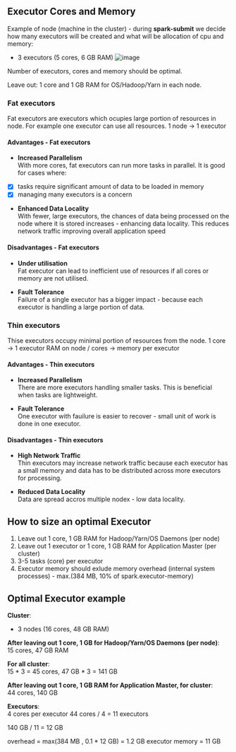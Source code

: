 ## Executor Cores and Memory

Example of node (machine in the cluster) - during **spark-submit** we decide how many executors will be created and what will be allocation of cpu and memory:
- 3 executors (5 cores, 6 GB RAM)
![image](https://github.com/user-attachments/assets/6c6109c1-bca0-4a46-8294-0b44c9e5ca4b)

Number of executors, cores and memory should be optimal.

Leave out: 1 core and 1 GB RAM for OS/Hadoop/Yarn in each node.

### Fat executors  
Fat executors are executors which ocupies large portion of resources in node. For example one executor can use all resources. 
1 node -> 1 executor

#### Advantages - Fat executors   
- **Increased Parallelism**  
With more cores, fat executors can run more tasks in parallel. It is good for cases where:  
- [x] tasks require significant amount of data to be loaded in memory
- [x] managing many executors is a concern

- **Enhanced Data Locality**  
With fewer, large executors, the chances of data being processed on the node where it is stored increases - enhancing data locality. This reduces network traffic improving overall application speed

#### Disadvantages - Fat executors  
- **Under utilisation**   
Fat executor can lead to inefficient use of resources if all cores or memory are not utilised.

- **Fault Tolerance**  
Failure of a single executor has a bigger impact - because each executor is handling a large portion of data.

### Thin executors
Thise executors occupy minimal portion of resources from the node. 
1 core -> 1 executor
RAM on node / cores -> memory per executor 

#### Advantages - Thin executors  
- **Increased Parallelism**  
There are more executors handling smaller tasks. This is beneficial when tasks are lightweight.

- **Fault Tolerance**  
One executor with fauilure is easier to recover - small unit of work is done in one executor.

#### Disadvantages - Thin executors  
- **High Network Traffic**  
Thin executors may increase network traffic because each executor has a small memory and data has to be distributed across more executors for processing.

- **Reduced Data Locality**  
Data are spread accros multiple nodex - low data locality.

## How to size an optimal Executor
1. Leave out 1 core, 1 GB RAM for Hadoop/Yarn/OS Daemons (per node)
2. Leave out 1 executor or 1 core, 1 GB RAM for Application Master (per cluster)
3. 3-5 tasks (core) per executor
4. Executor memory should exlude memory overhead (internal system processes) - max.(384 MB, 10% of spark.executor-memory)

## Optimal Executor example
**Cluster**:
- 3 nodes (16 cores, 48 GB RAM)

**After leaving out 1 core, 1 GB for Hadoop/Yarn/OS Daemons (per node)**:  
15 cores, 47 GB RAM

**For all cluster**:  
15 * 3 = 45 cores, 47 GB * 3 = 141 GB

**After leaving out 1 core, 1 GB RAM for Application Master, for cluster**:   
44 cores, 140 GB  

**Executors**:  
4 cores per executor
44 cores / 4 = 11 executors

140 GB / 11 = 12 GB

overhead = max(384 MB , 0.1 * 12 GB) = 1.2 GB
executor memory = 11 GB
